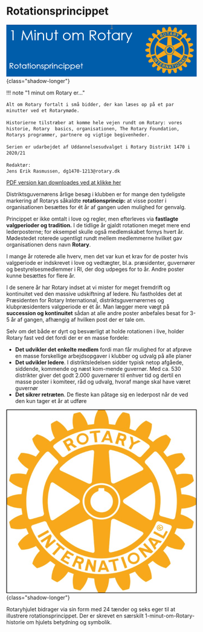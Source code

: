 # Rotationsprincippet

![Rotarys første år](images/rotaryprincip.jpg){class="shadow-longer"} 

!!! note "1 minut om Rotary er..."

    Alt om Rotary fortalt i små bidder, der kan læses op på et par minutter ved et Rotarymøde.
    
    Historierne tilstræber at komme hele vejen rundt om Rotary: vores historie, Rotary  basics, organisationen, The Rotary Foundation, Rotarys programmer, partnere og vigtige begivenheder.
    
    Serien er udarbejdet af Uddannelsesudvalget i Rotary Distrikt 1470 i 2020/21
    
    Redaktør: 
    Jens Erik Rasmussen, dg1470-1213@rotary.dk


<a href=https://1minut.rotary.dk/pdf-versioner/1_minut_om_Rotary_Rotationsprincippet.pdf target=_blank>PDF version kan downloades ved at klikke her</a>


Distriktsguvernørens årlige besøg i klubben er for mange den tydeligste markering af Rotarys såkaldte **rotationsprincip:** at visse poster i organisationen besættes for ét år af gangen uden mulighed for genvalg. 


Princippet er ikke omtalt i love og regler, men efterleves via **fastlagte valgperioder og tradition.** I de tidlige år gjaldt rotationen meget mere end lederposterne; for eksempel skulle også medlemskabet fornys hvert år. Mødestedet roterede ugentligt rundt mellem medlemmerne hvilket gav organisationen dens navn **Rotary**. 


I mange år roterede alle hverv, men det var kun et krav for de poster hvis valgperiode er indskrevet i love og vedtægter, bl.a. præsidenter, guvernører og bestyrelsesmedlemmer i RI, der dog udpeges for to år. Andre poster kunne besættes for flere år.


I de senere år har Rotary indset at vi mister for meget fremdrift og kontinuitet ved den massive udskiftning af ledere. Nu fastholdes det at Præsidenten for Rotary International, distriktsguvernørernes og klubpræsidenters valgperiode er ét år. Man lægger mere vægt på **succession og kontinuitet** sådan at alle andre poster anbefales besat for 3-5 år af gangen, afhængig af hvilken post der er tale om.


Selv om det både er dyrt og besværligt at holde rotationen i live, holder Rotary fast ved det fordi der er en masse fordele:

- **Det udvikler det enkelte medlem** fordi man får mulighed for at afprøve en masse forskellige arbejdsopgaver i klubber og udvalg på alle planer
- **Det udvikler ledere**. I distriktsledelsen sidder typisk netop afgåede, siddende, kommende og næst kom-mende guvernør. Med ca. 530 distrikter giver det godt 2.000 guvernører til enhver tid og dertil en masse poster i komiteer, råd og udvalg, hvoraf mange skal have været guvernør
- **Det sikrer retræten**. De fleste kan påtage sig en lederpost når de ved den kun tager et år at udføre


![Rotaryhjulet](images/Rotaryhjulet2.jpg){class="shadow-longer"} 

Rotaryhjulet bidrager via sin form med 24 tænder og seks eger til at illustrere rotationsprincippet. Der er skrevet en særskilt 1-minut-om-Rotary-historie om hjulets betydning og symbolik.